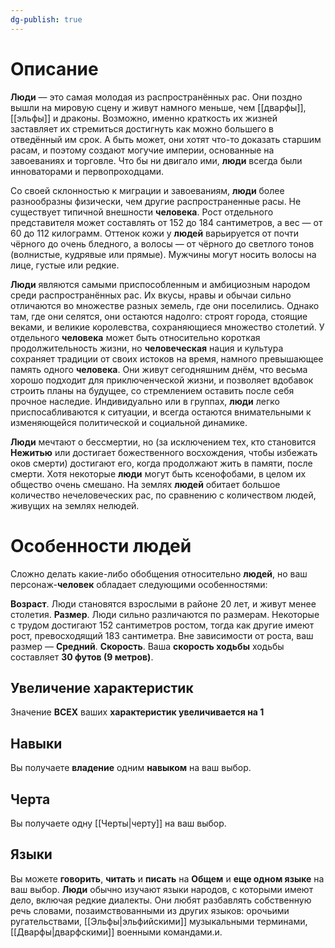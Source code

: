 ```yaml
---
dg-publish: true
---
```

# Описание

**Люди** — это самая молодая из распространённых рас. Они поздно вышли на мировую сцену и живут намного меньше, чем [[дварфы]], [[эльфы]] и драконы. Возможно, именно краткость их жизней заставляет их стремиться достигнуть как можно большего в отведённый им срок. А быть может, они хотят что-то доказать старшим расам, и поэтому создают могучие империи, основанные на завоеваниях и торговле. Что бы ни двигало ими, **люди** всегда были инноваторами и первопроходцами.

Со своей склонностью к миграции и завоеваниям, **люди** более разнообразны физически, чем другие распространенные расы. Не существует типичной внешности **человека**. Рост отдельного представителя может составлять от 152 до 184 сантиметров, а вес — от 60 до 112 килограмм. Оттенок кожи у **людей** варьируется от почти чёрного до очень бледного, а волосы — от чёрного до светлого тонов (волнистые, кудрявые или прямые). Мужчины могут носить волосы на лице, густые или редкие.

**Люди** являются самыми приспособленным и амбициозным народом среди распространённых рас. Их вкусы, нравы и обычаи сильно отличаются во множестве разных земель, где они поселились. Однако там, где они селятся, они остаются надолго: строят города, стоящие веками, и великие королевства, сохраняющиеся множество столетий. У отдельного **человека** может быть относительно короткая продолжительность жизни, но **человеческая** нация и культура сохраняет традиции от своих истоков на время, намного превышающее память одного **человека**. Они живут сегодняшним днём, что весьма хорошо подходит для приключенческой жизни, и позволяет вдобавок строить планы на будущее, со стремлением оставить после себя прочное наследие. Индивидуально или в группах, **люди** легко приспосабливаются к ситуации, и всегда остаются внимательными к изменяющейся политической и социальной динамике.

**Люди** мечтают о бессмертии, но (за исключением тех, кто становится **Нежитью** или достигает божественного восхождения, чтобы избежать оков смерти) достигают его, когда продолжают жить в памяти, после смерти. Хотя некоторые **люди** могут быть ксенофобами, в целом их общество очень смешано. На землях **людей** обитает большое количество нечеловеческих рас, по сравнению с количеством людей, живущих на землях нелюдей.

# Особенности людей

Сложно делать какие-либо обобщения относительно **людей**, но ваш персонаж-**человек** обладает следующими особенностями:

**Возраст**. Люди становятся взрослыми в районе 20 лет, и живут менее столетия.
**Размер**. Люди сильно различаются по размерам. Некоторые с трудом достигают 152 сантиметров ростом, тогда как другие имеют рост, превосходящий 183 сантиметра. Вне зависимости от роста, ваш размер — **Средний**.
**Скорость**. Ваша **скорость ходьбы** ходьбы составляет **30 футов (9 метров)**.

## Увеличение характеристик

Значение **ВСЕХ** ваших **характеристик увеличивается на 1**

## Навыки

Вы получаете **владение** одним **навыком** на ваш выбор.

## Черта

Вы получаете одну [[Черты|черту]] на ваш выбор.

## Языки

Вы можете **говорить**, **читать** и **писать** на **Общем** и **еще одном языке** на ваш выбор. **Люди** обычно изучают языки народов, с которыми имеют дело, включая редкие диалекты. Они любят разбавлять собственную речь словами, позаимствованными из других языков: орочьими ругательствами, [[Эльфы|эльфийскими]] музыкальными терминами, [[Дварфы|дварфскими]] военными командами.и.